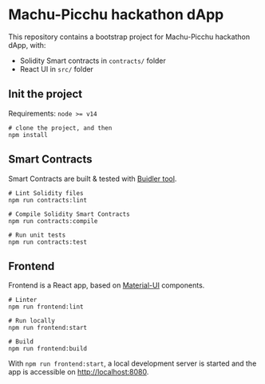 # Machu-Picchu hackathon dApp

This repository contains a bootstrap project for Machu-Picchu hackathon dApp, with:
* Solidity Smart contracts in `contracts/` folder
* React UI in `src/` folder

## Init the project

Requirements: `node >= v14`

```
# clone the project, and then
npm install
```

## Smart Contracts

Smart Contracts are built & tested with [Buidler tool](http://buidler.dev/).

```
# Lint Solidity files
npm run contracts:lint

# Compile Solidity Smart Contracts
npm run contracts:compile

# Run unit tests
npm run contracts:test
```

## Frontend

Frontend is a React app, based on [Material-UI](http://material-ui.com) components.

```
# Linter
npm run frontend:lint

# Run locally
npm run frontend:start

# Build
npm run frontend:build
```

With `npm run frontend:start`, a local development server is started and the app is accessible on [http://localhost:8080](http://localhost:8080).